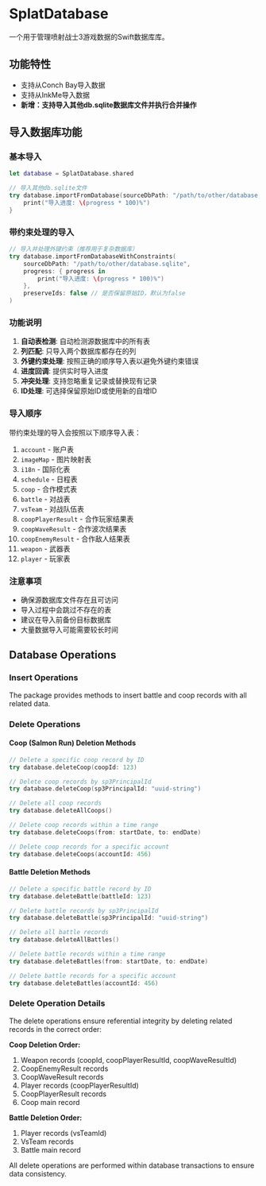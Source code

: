# SplatDatabase

一个用于管理喷射战士3游戏数据的Swift数据库库。

## 功能特性

- 支持从Conch Bay导入数据
- 支持从InkMe导入数据
- **新增：支持导入其他db.sqlite数据库文件并执行合并操作**

## 导入数据库功能

### 基本导入

```swift
let database = SplatDatabase.shared

// 导入其他db.sqlite文件
try database.importFromDatabase(sourceDbPath: "/path/to/other/database.sqlite") { progress in
    print("导入进度: \(progress * 100)%")
}
```

### 带约束处理的导入

```swift
// 导入并处理外键约束（推荐用于复杂数据库）
try database.importFromDatabaseWithConstraints(
    sourceDbPath: "/path/to/other/database.sqlite",
    progress: { progress in
        print("导入进度: \(progress * 100)%")
    },
    preserveIds: false // 是否保留原始ID，默认为false
)
```

### 功能说明

1. **自动表检测**: 自动检测源数据库中的所有表
2. **列匹配**: 只导入两个数据库都存在的列
3. **外键约束处理**: 按照正确的顺序导入表以避免外键约束错误
4. **进度回调**: 提供实时导入进度
5. **冲突处理**: 支持忽略重复记录或替换现有记录
6. **ID处理**: 可选择保留原始ID或使用新的自增ID

### 导入顺序

带约束处理的导入会按照以下顺序导入表：

1. `account` - 账户表
2. `imageMap` - 图片映射表
3. `i18n` - 国际化表
4. `schedule` - 日程表
5. `coop` - 合作模式表
6. `battle` - 对战表
7. `vsTeam` - 对战队伍表
8. `coopPlayerResult` - 合作玩家结果表
9. `coopWaveResult` - 合作波次结果表
10. `coopEnemyResult` - 合作敌人结果表
11. `weapon` - 武器表
12. `player` - 玩家表

### 注意事项

- 确保源数据库文件存在且可访问
- 导入过程中会跳过不存在的表
- 建议在导入前备份目标数据库
- 大量数据导入可能需要较长时间

## Database Operations

### Insert Operations

The package provides methods to insert battle and coop records with all related data.

### Delete Operations

#### Coop (Salmon Run) Deletion Methods

```swift
// Delete a specific coop record by ID
try database.deleteCoop(coopId: 123)

// Delete coop records by sp3PrincipalId
try database.deleteCoop(sp3PrincipalId: "uuid-string")

// Delete all coop records
try database.deleteAllCoops()

// Delete coop records within a time range
try database.deleteCoops(from: startDate, to: endDate)

// Delete coop records for a specific account
try database.deleteCoops(accountId: 456)
```

#### Battle Deletion Methods

```swift
// Delete a specific battle record by ID
try database.deleteBattle(battleId: 123)

// Delete battle records by sp3PrincipalId
try database.deleteBattle(sp3PrincipalId: "uuid-string")

// Delete all battle records
try database.deleteAllBattles()

// Delete battle records within a time range
try database.deleteBattles(from: startDate, to: endDate)

// Delete battle records for a specific account
try database.deleteBattles(accountId: 456)
```

### Delete Operation Details

The delete operations ensure referential integrity by deleting related records in the correct order:

**Coop Deletion Order:**
1. Weapon records (coopId, coopPlayerResultId, coopWaveResultId)
2. CoopEnemyResult records
3. CoopWaveResult records
4. Player records (coopPlayerResultId)
5. CoopPlayerResult records
6. Coop main record

**Battle Deletion Order:**
1. Player records (vsTeamId)
2. VsTeam records
3. Battle main record

All delete operations are performed within database transactions to ensure data consistency.

